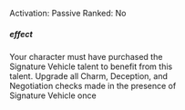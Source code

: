 Activation: Passive
Ranked: No
##### effect
Your character must have purchased the  
Signature Vehicle talent to benefit from this  
talent. Upgrade all Charm, Deception, and  
Negotiation checks made in the presence of  
Signature Vehicle once